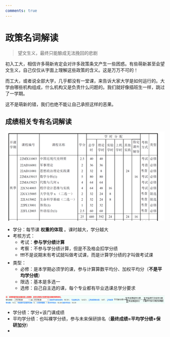 ```yaml
---
comments: true
---
```


# **政策名词解读**

> 望文生义，最终只能酿成无法挽回的悲剧

初入工大，相信许多萌新肯定会对许多政策条文产生一些困惑。有些萌新甚至会望文生义，自己仅仅从字面上理解这些政策的含义。这是万万不可的！

而工大，或者说全部大学，几乎都没有一堂课，来告诉大家大学是如何运行的。大学由哪些机构组成，什么机构又是负责什么问题的。我们就好像插班生一样，跳过了一学期。

这不是萌新的错，我们也绝不能让自己承担这样的恶果。

## **成绩相关专有名词解读**

![](./images/政策_课程类型详解.png)

- 学分：每节课 **权重的体现** 。课时越大，学分越大
- 考核方式：
    - 考试：**参与学分绩计算** 
    - 考察：不参与学分绩计算，但是不及格会扣学分绩
    - ❗❗❗不是说期末有考试就叫做考试课，而是计算学分绩的才叫做考试课
- 类型：
    - 必修：是本学期必须学的课，参与计算算数平均分、加权平均分（**不是平均学分绩**）
    - 限选：基本是多选一
    - 选修：自己自主选的课，每个专业都有毕业选课总学分要求

![](./images/政策_学分绩例图.png)


- 学分绩：学分$\times$该门课成绩
- 平均学分绩：也叫裸学分绩，参与未来保研排名（**最终成绩=平均学分绩+保研加分**）
- 